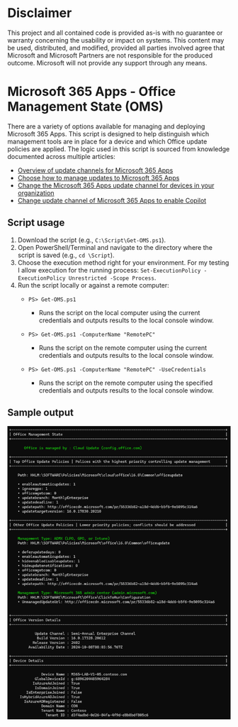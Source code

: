 # Disclaimer
This project and all contained code is provided as-is with no guarantee or warranty concerning the usability or impact on systems. This content may be used, distributed, and modified, provided all parties involved agree that Microsoft and Microsoft Partners are not responsible for the produced outcome. Microsoft will not provide any support through any means.

# Microsoft 365 Apps - Office Management State (OMS)

There are a variety of options available for managing and deploying Microsoft 365 Apps. This script is designed to help distinguish which management tools are in place for a device and which Office update policies are applied. The logic used in this script is sourced from knowledge documented across multiple articles:

- [Overview of update channels for Microsoft 365 Apps](https://learn.microsoft.com/microsoft-365-apps/updates/overview-update-channels)
- [Choose how to manage updates to Microsoft 365 Apps](https://learn.microsoft.com/microsoft-365-apps/updates/choose-how-manage-updates-microsoft-365-apps)
- [Change the Microsoft 365 Apps update channel for devices in your organization](https://learn.microsoft.com/microsoft-365-apps/updates/change-update-channels)
- [Change update channel of Microsoft 365 Apps to enable Copilot](https://learn.microsoft.com/microsoft-365-apps/updates/change-channel-for-copilot)

## Script usage
1. Download the script (e.g., `C:\Script\Get-OMS.ps1`).
2. Open PowerShell/Terminal and navigate to the directory where the script is saved (e.g., `cd \Script`).
3. Choose the execution method right for your environment. For my testing I allow execution for the running process: `Set-ExecutionPolicy -ExecutionPolicy Unrestricted -Scope Process`.
4. Run the script locally or against a remote computer:
    - `PS> Get-OMS.ps1`
      - Runs the script on the local computer using the current credentials and outputs results to the local console window.

    - `PS> Get-OMS.ps1 -ComputerName "RemotePC"`
      - Runs the script on the remote computer using the current credentials and outputs results to the local console window.

    - `PS> Get-OMS.ps1 -ComputerName "RemotePC" -UseCredentials`
      - Runs the script on the remote computer using the specified credentials and outputs results to the local console window.
   
## Sample output
![OMS sample output](https://github.com/bobclements-msft/Microsoft-365-Apps/blob/main/OMS/images/OMS-sample.png)
